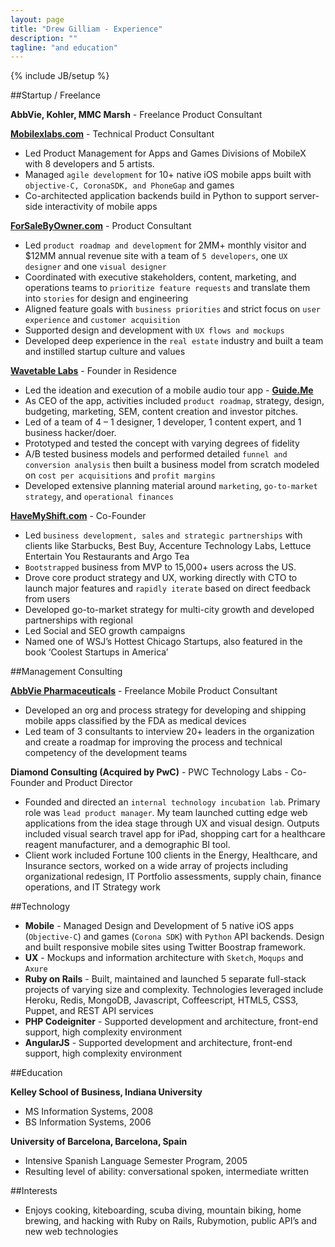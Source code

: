 ```yaml
---
layout: page
title: "Drew Gilliam - Experience"
description: ""
tagline: "and education"
---
```

{% include JB/setup %}

##Startup / Freelance

**AbbVie, Kohler, MMC Marsh** - Freelance Product Consultant

**[Mobilexlabs.com](http://mobilexlabs.com)** - Technical Product Consultant

- Led Product Management for Apps and Games Divisions of MobileX with 8 developers and 5 artists.
- Managed `agile development` for 10+ native iOS mobile apps built with `objective-C, CoronaSDK, and PhoneGap` and games
- Co-architected application backends build in Python to support server-side interactivity of mobile apps

**[ForSaleByOwner.com](https://speakerdeck.com/dgilliam/wavetable-work-products?slide=1)** - Product Consultant

- Led `product roadmap and development` for 2MM+ monthly visitor and $12MM annual revenue site with a team of `5 developers`, one `UX designer` and one `visual designer`
- Coordinated with executive stakeholders, content, marketing, and operations teams to `prioritize feature requests` and translate them into `stories` for design and engineering
- Aligned feature goals with `business priorities` and strict focus on `user experience` and `customer acquisition`
- Supported design and development with `UX flows and mockups`
- Developed deep experience in the `real estate` industry and built a team and instilled startup culture and values

**[Wavetable Labs](https://speakerdeck.com/dgilliam/wavetable-work-products?slide=6)** - Founder in Residence

- Led the ideation and execution of a mobile audio tour app - **[Guide.Me](http://guidemeapp.co/)**
- As CEO of the app, activities included `product roadmap`, strategy, design, budgeting, marketing, SEM, content creation and investor pitches.
- Led of a team of 4 – 1 designer, 1 developer, 1 content expert, and 1 business hacker/doer.
- Prototyped and tested the concept with varying degrees of fidelity
- A/B tested business models and performed detailed `funnel and conversion analysis` then built a business model from scratch modeled on `cost per acquisitions` and `profit margins`
- Developed extensive planning material around `marketing`, `go-to-market strategy`, and `operational finances`

**[HaveMyShift.com](http://www.havemyshift.com)** - Co-Founder

- Led `business development, sales` `and strategic partnerships` with clients like Starbucks, Best Buy, Accenture Technology Labs, Lettuce Entertain You Restaurants and Argo Tea
- `Bootstrapped` business from MVP to 15,000+ users across the US.
- Drove core product strategy and UX, working directly with CTO to launch major features and `rapidly iterate` based on direct feedback from users
- Developed go-to-market strategy for multi-city growth and developed partnerships with regional
- Led Social and SEO growth campaigns
- Named one of WSJ’s Hottest Chicago Startups, also featured in the book ‘Coolest Startups in America’


##Management Consulting

**[AbbVie Pharmaceuticals](www.abbvie.com/)** - Freelance Mobile Product Consultant

- Developed an org and process strategy for developing and shipping mobile apps classified by the FDA as medical devices
- Led team of 3 consultants to interview 20+ leaders in the organization and create a roadmap for improving the process and technical competency of the development teams

**Diamond Consulting (Acquired by PwC)** - PWC Technology Labs - Co-Founder and Product Director

- Founded and directed an `internal technology incubation lab`. Primary role was `lead product manager`. My team launched cutting edge web applications from the idea stage through UX and visual design. Outputs included visual search travel app for iPad, shopping cart for a healthcare reagent manufacturer, and a demographic BI tool.
- Client work included Fortune 100 clients in the Energy, Healthcare, and Insurance sectors, worked on a wide array of projects including organizational redesign, IT Portfolio assessments, supply chain, finance operations, and IT Strategy work

##Technology

- **Mobile** - Managed Design and Development of 5 native iOS apps (`Objective-C`) and games (`Corona SDK`) with `Python` API backends. Design and built responsive mobile sites using Twitter Boostrap framework.
- **UX** - Mockups and information architecture with `Sketch`, `Moqups` and `Axure`
- **Ruby on Rails** - Built, maintained and launched 5 separate full-stack projects of varying size and complexity. Technologies leveraged include Heroku, Redis, MongoDB, Javascript, Coffeescript, HTML5, CSS3, Puppet, and REST API services
- **PHP Codeigniter** - Supported development and architecture, front-end support, high complexity environment
- **AngularJS** - Supported development and architecture, front-end support, high complexity environment

##Education

**Kelley School of Business, Indiana University**

- MS Information Systems, 2008
- BS Information Systems, 2006

**University of Barcelona, Barcelona, Spain**

- Intensive Spanish Language Semester Program, 2005
- Resulting level of ability: conversational spoken, intermediate written

##Interests

- Enjoys cooking, kiteboarding, scuba diving, mountain biking, home brewing, and hacking with Ruby on Rails, Rubymotion, public API’s and new web technologies
